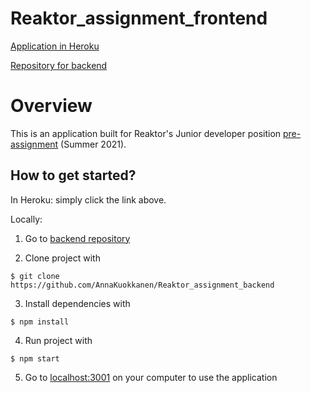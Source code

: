 # Reaktor_assignment_frontend

[Application in Heroku](https://shrouded-eyrie-21523.herokuapp.com/)

[Repository for backend](https://github.com/AnnaKuokkanen/Reaktor_assignment_backend)


# Overview 

This is an application built for Reaktor's Junior developer position [pre-assignment](https://www.reaktor.com/junior-dev-assignment/) (Summer 2021).

## How to get started? 

In Heroku: simply click the link above.

Locally:

1. Go to [backend repository](https://github.com/AnnaKuokkanen/Reaktor_assignment_backend)

2. Clone project with 

```
$ git clone https://github.com/AnnaKuokkanen/Reaktor_assignment_backend
```

3. Install dependencies with

```
$ npm install
```

4. Run project with 

```
$ npm start
```

5. Go to [localhost:3001](http://localhost:3001/) on your computer to use the application
